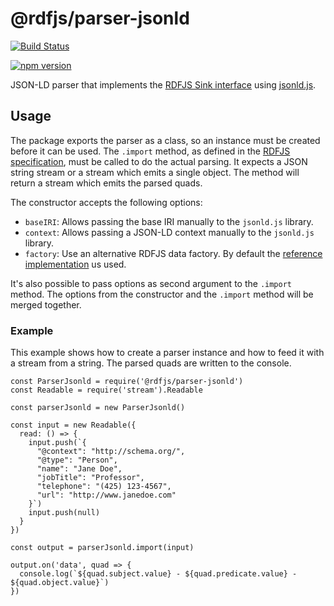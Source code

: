 # @rdfjs/parser-jsonld

[![Build Status](https://travis-ci.org/rdfjs/parser-jsonld.svg?branch=master)](https://travis-ci.org/rdfjs/parser-jsonld)

[![npm version](https://img.shields.io/npm/v/@rdfjs/parser-jsonld.svg)](https://www.npmjs.com/package/@rdfjs/parser-jsonld)

JSON-LD parser that implements the [RDFJS Sink interface](http://rdf.js.org/) using [jsonld.js](https://github.com/digitalbazaar/jsonld.js).

## Usage

The package exports the parser as a class, so an instance must be created before it can be used.
The `.import` method, as defined in the [RDFJS specification](http://rdf.js.org/#sink-interface), must be called to do the actual parsing.
It expects a JSON string stream or a stream which emits a single object.
The method will return a stream which emits the parsed quads.

The constructor accepts the following options:

- `baseIRI`: Allows passing the base IRI manually to the `jsonld.js` library.
- `context`: Allows passing a JSON-LD context manually to the `jsonld.js` library.
- `factory`: Use an alternative RDFJS data factory.
  By default the [reference implementation](https://github.com/rdfjs/data-model/) us used.

It's also possible to pass options as second argument to the `.import` method.
The options from the constructor and the `.import` method will be merged together.

### Example

This example shows how to create a parser instance and how to feed it with a stream from a string.
The parsed quads are written to the console.

```
const ParserJsonld = require('@rdfjs/parser-jsonld')
const Readable = require('stream').Readable

const parserJsonld = new ParserJsonld()

const input = new Readable({
  read: () => {
    input.push(`{
      "@context": "http://schema.org/",
      "@type": "Person",
      "name": "Jane Doe",
      "jobTitle": "Professor",
      "telephone": "(425) 123-4567",
      "url": "http://www.janedoe.com"
    }`)
    input.push(null)
  }
})

const output = parserJsonld.import(input)

output.on('data', quad => {
  console.log(`${quad.subject.value} - ${quad.predicate.value} - ${quad.object.value}`)
})
```
